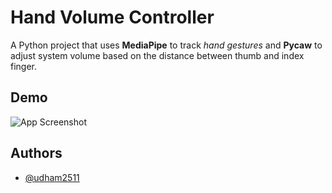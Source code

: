 
# Hand Volume Controller

A Python project that uses **MediaPipe** to track *hand gestures* and **Pycaw** to adjust system volume based on the distance between thumb and index finger.


## Demo

![App Screenshot](https://github.com/udham2511/hand-volume-controller/blob/main/screenshot.jpeg)


## Authors

- [@udham2511](https://www.github.com/udham2511)

